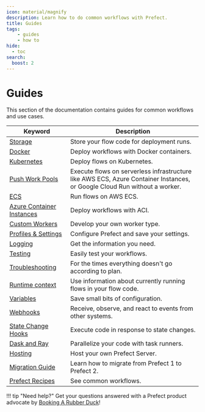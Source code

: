 ```yaml
---
icon: material/magnify
description: Learn how to do common workflows with Prefect.
title: Guides
tags:
    - guides
    - how to
hide:
  - toc
search:
  boost: 2
---
```


# Guides

This section of the documentation contains guides for common workflows and use cases. 

| Keyword                                                  | Description                                                                                        |
| -------------------------------------------------------- | -------------------------------------------------------------------------------------------------- |
| [Storage](/guides/deployment/storage-guide/) | Store your flow code for deployment runs. |
| [Docker](/guides/deployment/docker/) | Deploy workflows with Docker containers. |
| [Kubernetes](/guides/deployment/helm-worker/) | Deploy flows on Kubernetes. |
| [Push Work Pools](/guides/deployment/push-work-pools/) |  Execute flows on serverless infrastructure like AWS ECS, Azure Container Instances, or Google Cloud Run without a worker. | 
| [ECS](https://prefecthq.github.io/prefect-aws/#using-prefect-with-aws-ecs) |  Run flows on AWS ECS. |
| [Azure Container Instances](/guides/deployment/aci/) |  Deploy workflows with ACI. |
| [Custom Workers](/guides/deployment/developing-a-new-worker-type/) | Develop your own worker type. | 
| [Profiles & Settings](/guides/settings/) | Configure Prefect and save your settings. |
| [Logging](/guides/logs/) | Get the information you need. |
| [Testing](/guides/testing/) | Easily test your workflows. |
| [Troubleshooting](/guides/troubleshooting/) | For the times everything doesn't go according to plan. |
| [Runtime context](/guides/runtime-context/) | Use information about currently running flows in your flow code.  |
| [Variables](/guides/variables/) | Save small bits of configuration. | 
| [Webhooks](/guides/webhooks/) | Receive, observe, and react to events from other systems. |
| [State Change Hooks](/guides/state-change-hooks/) | Execute code in response to state changes. |
| [Dask and Ray](/guides/dask-ray-task-runners/) | Parallelize your code with task runners. |
| [Hosting](/guides/host/) | Host your own Prefect Server. |
| [Migration Guide](/guides/migration-guide/) | Learn how to migrate from Prefect 1 to Prefect 2. |
| [Prefect Recipes](../recipes/recipes/) |  See common workflows. |

!!! tip "Need help?"
    Get your questions answered with a Prefect product advocate by [Booking A Rubber Duck](https://calendly.com/prefect-experts/prefect-product-advocates)!
